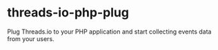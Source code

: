 # threads-io-php-plug
Plug Threads.io to your PHP application and start collecting events data from your users.
